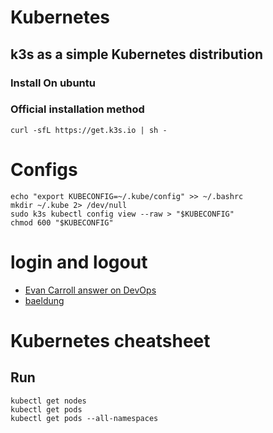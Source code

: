 # Kubernetes

## k3s as a simple Kubernetes distribution 

### Install On ubuntu

### Official installation method
```
curl -sfL https://get.k3s.io | sh -
```

# Configs
```
echo "export KUBECONFIG=~/.kube/config" >> ~/.bashrc
mkdir ~/.kube 2> /dev/null
sudo k3s kubectl config view --raw > "$KUBECONFIG"
chmod 600 "$KUBECONFIG"
```

# login and logout

* [Evan Carroll answer on DevOps](https://devops.stackexchange.com/a/16109/42890)
* [baeldung](https://www.baeldung.com/ops/k3s-getting-started)

# Kubernetes cheatsheet

## Run
```
kubectl get nodes
kubectl get pods
kubectl get pods --all-namespaces
```


